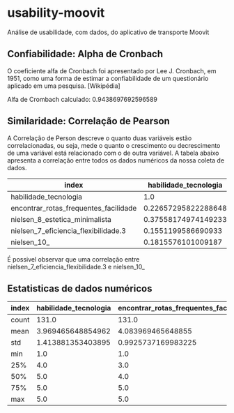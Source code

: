 # usability-moovit
Análise de usabilidade, com dados, do aplicativo de transporte Moovit


## Confiabilidade: Alpha de Cronbach

O coeficiente alfa de Cronbach foi apresentado por Lee J. Cronbach, em 1951, como uma forma de estimar a confiabilidade de um questionário aplicado em uma pesquisa. [Wikipédia]

Alfa de Crombach calculado: 0.9438697692596589


## Similaridade: Correlação de Pearson

A Correlação de Person descreve o quanto duas variáveis estão correlacionadas, ou seja, mede o quanto o crescimento ou decrescimento de uma variável está relacionado com o de outra variável. A tabela abaixo apresenta a correlação entre todos os dados numéricos da nossa coleta de dados.


|index|habilidade\_tecnologia|encontrar\_rotas\_frequentes\_facilidade|nielsen\_8\_estetica\_minimalista|nielsen\_7\_eficiencia\_flexibilidade\.3|nielsen\_10\_|
|---|---|---|---|---|---|
|habilidade\_tecnologia|1\.0|0\.22657295822288648|0\.37558174974149233|0\.1551199586690933|0\.1815576101009187|
|encontrar\_rotas\_frequentes\_facilidade|0\.22657295822288648|1\.0|0\.35375682085548066|0\.39883066178866533|0\.3089169711155858|
|nielsen\_8\_estetica\_minimalista|0\.37558174974149233|0\.35375682085548066|1\.0|0\.39195911601440725|0\.44040268502912017|
|nielsen\_7\_eficiencia\_flexibilidade\.3|0\.1551199586690933|0\.39883066178866533|0\.39195911601440725|1\.0|0\.4764574432250515|
|nielsen\_10\_|0\.1815576101009187|0\.3089169711155858|0\.44040268502912017|0\.4764574432250515|1\.0|


É possivel observar que uma correlação entre nielsen_7_eficiencia_flexibilidade.3 e nielsen_10_


## Estatisticas de dados numéricos

|index|habilidade\_tecnologia|encontrar\_rotas\_frequentes\_facilidade|nielsen\_8\_estetica\_minimalista|nielsen\_7\_eficiencia\_flexibilidade\.3|nielsen\_10\_|
|---|---|---|---|---|---|
|count|131\.0|131\.0|131\.0|131\.0|131\.0|
|mean|3\.969465648854962|4\.083969465648855|3\.5877862595419847|3\.618320610687023|2\.885496183206107|
|std|1\.413881353403895|0\.9925737169983225|0\.9756278373644927|1\.0337237785135058|1\.0350861827667062|
|min|1\.0|1\.0|1\.0|1\.0|1\.0|
|25%|4\.0|3\.0|3\.0|3\.0|2\.0|
|50%|5\.0|4\.0|4\.0|4\.0|3\.0|
|75%|5\.0|5\.0|4\.0|4\.0|3\.5|
|max|5\.0|5\.0|5\.0|5\.0|5\.0|